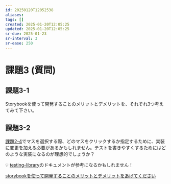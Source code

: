 ```yaml
---
id: 20250120T12052538
aliases: 
tags: []
created: 2025-01-20T12:05:25
updated: 2025-01-20T12:05:25
sr-due: 2025-01-23
sr-interval: 3
sr-ease: 250
---
```

# 課題3 (質問)

## 課題3-1

Storybookを使って開発することのメリットとデメリットを、それぞれ3つ考えてみて下さい。

## 課題3-2

[課題2-4](https://www.notion.so/2-6a18e6c625504a1f87b36348a2fe6bb4?pvs=21)でマスを選択する際、どのマスをクリックするか指定するために、実装に変更を加える必要があるかもしれません。テストを書きやすくするためにはどのような実装になるのが理想的でしょうか？


💡 [testing-library](https://testing-library.com/docs/queries/about/#priority)のドキュメントが参考になるかもしれません！



[storybookを使って開発することのメリットとデメリットをあげてください](https://www.perplexity.ai/search/storybookwoshi-tutekai-fa-suru-NDkDBjIaTgCV5NwHZ2OvdA)